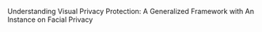 Understanding Visual Privacy Protection: A Generalized Framework with An Instance on Facial Privacy
